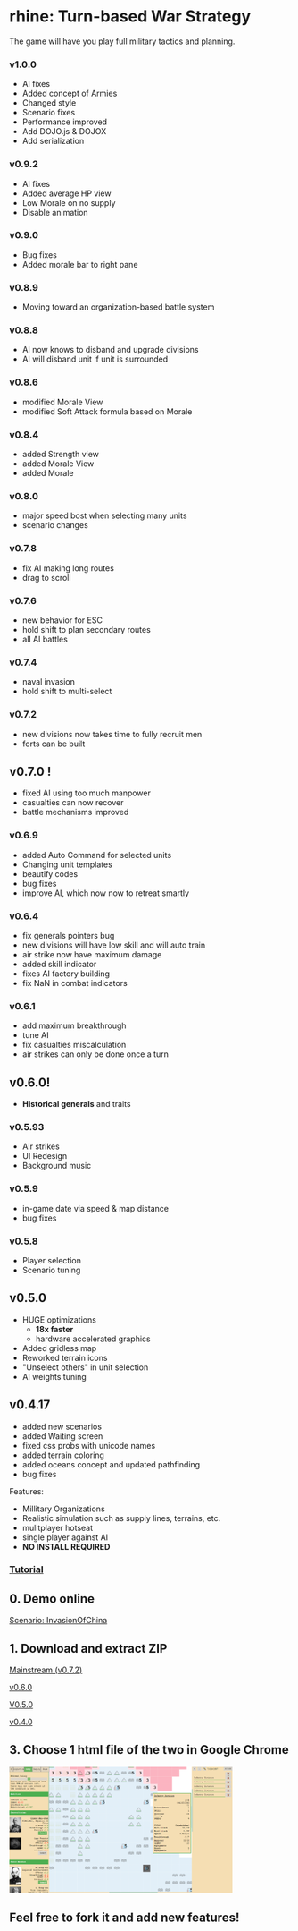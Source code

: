 # rhine: Turn-based War Strategy

The game will have you play full military tactics and planning.

### v1.0.0
* AI fixes
* Added concept of Armies
* Changed style
* Scenario fixes
* Performance improved
* Add DOJO.js & DOJOX
* Add serialization

### v0.9.2
* AI fixes
* Added average HP view
* Low Morale on no supply
* Disable animation

### v0.9.0
* Bug fixes
* Added morale bar to right pane

### v0.8.9
* Moving toward an organization-based battle system

### v0.8.8
* AI now knows to disband and upgrade divisions
* AI will disband unit if unit is surrounded

### v0.8.6
* modified Morale View
* modified Soft Attack formula based on Morale

### v0.8.4
* added Strength view
* added Morale View
* added Morale

### v0.8.0
* major speed bost when selecting many units
* scenario changes

### v0.7.8
* fix AI making long routes
* drag to scroll

### v0.7.6
* new behavior for ESC
* hold shift to plan secondary routes
* all AI battles

### v0.7.4
* naval invasion
* hold shift to multi-select

### v0.7.2
* new divisions now takes time to fully recruit men
* forts can be built

## v0.7.0 !
* fixed AI using too much manpower
* casualties can now recover
* battle mechanisms improved

### v0.6.9
* added Auto Command for selected units
* Changing unit templates
* beautify codes
* bug fixes
* improve AI, which now now to retreat smartly

### v0.6.4
* fix generals pointers bug
* new divisions will have low skill and will auto train
* air strike now have maximum damage
* added skill indicator
* fixes AI factory building
* fix NaN in combat indicators

### v0.6.1
* add maximum breakthrough
* tune AI
* fix casualties miscalculation
* air strikes can only be done once a turn

## v0.6.0!
* **Historical generals** and traits

### v0.5.93
* Air strikes
* UI Redesign
* Background music

### v0.5.9
* in-game date via speed & map distance
* bug fixes

### v0.5.8
* Player selection
* Scenario tuning

## v0.5.0
* HUGE optimizations
  - **18x faster**
  - hardware accelerated graphics
* Added gridless map
* Reworked terrain icons
* "Unselect others" in unit selection
* AI weights tuning

## v0.4.17
* added new scenarios
* added Waiting screen
* fixed css probs with unicode names
* added terrain coloring
* added oceans concept and updated pathfinding
* bug fixes

Features:
* Millitary Organizations
* Realistic simulation such as supply lines, terrains, etc.
* mulitplayer hotseat
* single player against AI
* **NO INSTALL REQUIRED**

### [Tutorial](https://github.com/SitanHuang/rhine/wiki)

## 0. Demo online
[Scenario: InvasionOfChina](https://SitanHuang.github.io/rhine/Play%20Scenario%20-%20Japanese%20Invasion%20of%20China.html?v=08)
## 1. Download and extract ZIP
[Mainstream (v0.7.2)](https://github.com/SitanHuang/rhine/archive/master.zip)

[v0.6.0](https://github.com/SitanHuang/rhine/releases/download/v0.6.0/rhine-v0.6.0.zip)

[V0.5.0](https://github.com/SitanHuang/rhine/releases/download/v0.5.0/rhine-v0.5.0.zip)

[v0.4.0](https://github.com/SitanHuang/rhine/releases/download/v0.9/rhine-0.4.zip)
## 3. Choose 1 html file of the two in Google Chrome

<img src="https://raw.githubusercontent.com/SitanHuang/rhine/master/gui/Screenshot%20from%202018-04-09%2017-17-34.png?v=06014" width="400">

## Feel free to fork it and add new features!
